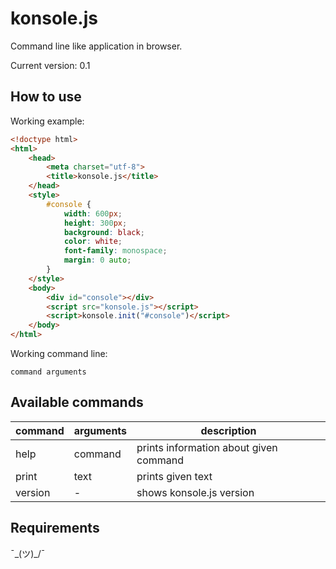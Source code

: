 # konsole.js
Command line like application in browser.

Current version: 0.1

## How to use
Working example:
``` html
<!doctype html>
<html>
    <head>
        <meta charset="utf-8">
        <title>konsole.js</title>
    </head>
    <style>
        #console {
            width: 600px;
            height: 300px;
            background: black;
            color: white;
            font-family: monospace;
            margin: 0 auto;
        }
    </style>
    <body>
        <div id="console"></div>
        <script src="konsole.js"></script>
        <script>konsole.init("#console")</script>
    </body>
</html>
```

Working command line:
```
command arguments
```

## Available commands
| command | arguments | description |
| ------- | --------- | ----------- |
| help    | command   | prints information about given command |
| print   | text      | prints given text |
| version | -         | shows konsole.js version |

## Requirements
¯\_(ツ)_/¯
